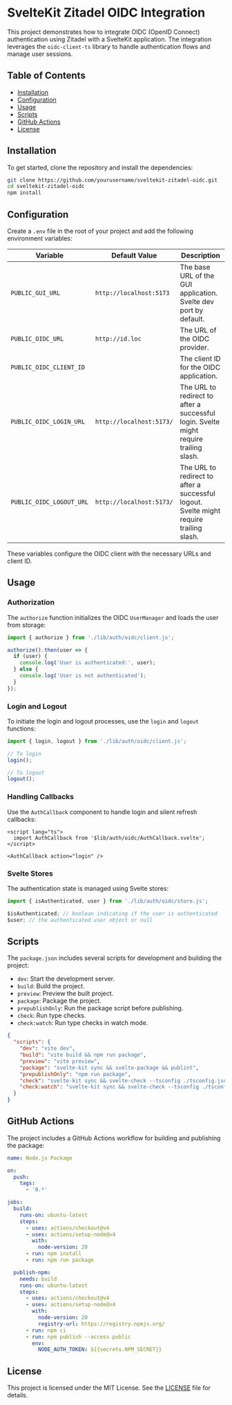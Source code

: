 # SvelteKit Zitadel OIDC Integration

This project demonstrates how to integrate OIDC (OpenID Connect) authentication using Zitadel with a SvelteKit application. The integration leverages the `oidc-client-ts` library to handle authentication flows and manage user sessions.

## Table of Contents

- [Installation](#installation)
- [Configuration](#configuration)
- [Usage](#usage)
- [Scripts](#scripts)
- [GitHub Actions](#github-actions)
- [License](#license)

## Installation

To get started, clone the repository and install the dependencies:

```bash
git clone https://github.com/yourusername/sveltekit-zitadel-oidc.git
cd sveltekit-zitadel-oidc
npm install
```

## Configuration

Create a `.env` file in the root of your project and add the following environment variables:

| Variable                  | Default Value            | Description                                                                           |
|---------------------------|--------------------------|---------------------------------------------------------------------------------------|
| `PUBLIC_GUI_URL`          | `http://localhost:5173`  | The base URL of the GUI application. Svelte dev port by default.                      |
| `PUBLIC_OIDC_URL`         | `http://id.loc`          | The URL of the OIDC provider.                                                         |
| `PUBLIC_OIDC_CLIENT_ID`   |                          | The client ID for the OIDC application.                                               |
| `PUBLIC_OIDC_LOGIN_URL`   | `http://localhost:5173/` | The URL to redirect to after a successful login. Svelte might require trailing slash. |
| `PUBLIC_OIDC_LOGOUT_URL`  | `http://localhost:5173/` | The URL to redirect to after a successful logout. Svelte might require trailing slash.|

These variables configure the OIDC client with the necessary URLs and client ID.

## Usage

### Authorization

The `authorize` function initializes the OIDC `UserManager` and loads the user from storage:

```typescript
import { authorize } from './lib/auth/oidc/client.js';

authorize().then(user => {
  if (user) {
    console.log('User is authenticated:', user);
  } else {
    console.log('User is not authenticated');
  }
});
```

### Login and Logout

To initiate the login and logout processes, use the `login` and `logout` functions:

```typescript
import { login, logout } from './lib/auth/oidc/client.js';

// To login
login();

// To logout
logout();
```

### Handling Callbacks

Use the `AuthCallback` component to handle login and silent refresh callbacks:

```svelte
<script lang="ts">
  import AuthCallback from '$lib/auth/oidc/AuthCallback.svelte';
</script>

<AuthCallback action="login" />
```

### Svelte Stores

The authentication state is managed using Svelte stores:

```typescript
import { isAuthenticated, user } from './lib/auth/oidc/store.js';

$isAuthenticated; // boolean indicating if the user is authenticated
$user; // the authenticated user object or null
```

## Scripts

The `package.json` includes several scripts for development and building the project:

- `dev`: Start the development server.
- `build`: Build the project.
- `preview`: Preview the built project.
- `package`: Package the project.
- `prepublishOnly`: Run the package script before publishing.
- `check`: Run type checks.
- `check:watch`: Run type checks in watch mode.

```json
{
  "scripts": {
    "dev": "vite dev",
    "build": "vite build && npm run package",
    "preview": "vite preview",
    "package": "svelte-kit sync && svelte-package && publint",
    "prepublishOnly": "npm run package",
    "check": "svelte-kit sync && svelte-check --tsconfig ./tsconfig.json",
    "check:watch": "svelte-kit sync && svelte-check --tsconfig ./tsconfig.json --watch"
  }
}
```

## GitHub Actions

The project includes a GitHub Actions workflow for building and publishing the package:

```yaml
name: Node.js Package

on:
  push:
    tags:
      - '0.*'

jobs:
  build:
    runs-on: ubuntu-latest
    steps:
      - uses: actions/checkout@v4
      - uses: actions/setup-node@v4
        with:
          node-version: 20
      - run: npm install
      - run: npm run package

  publish-npm:
    needs: build
    runs-on: ubuntu-latest
    steps:
      - uses: actions/checkout@v4
      - uses: actions/setup-node@v4
        with:
          node-version: 20
          registry-url: https://registry.npmjs.org/
      - run: npm ci
      - run: npm publish --access public
        env:
          NODE_AUTH_TOKEN: ${{secrets.NPM_SECRET}}
```

## License

This project is licensed under the MIT License. See the [LICENSE](LICENSE) file for details.